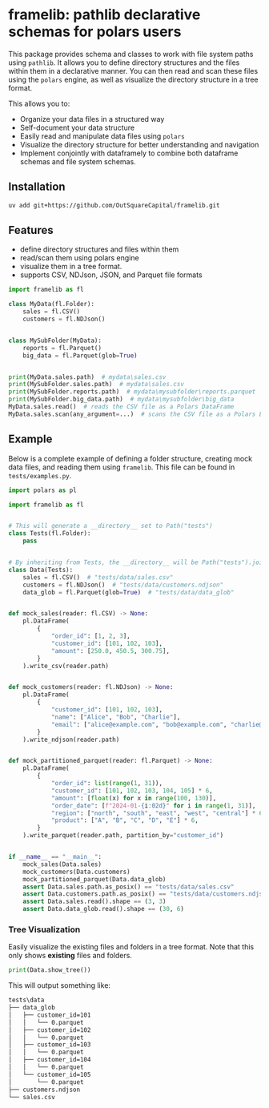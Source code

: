 # framelib: pathlib declarative schemas for polars users

This package provides schema and classes to work with file system paths using `pathlib`.
It allows you to define directory structures and the files within them in a declarative manner.
You can then read and scan these files using the `polars` engine, as well as visualize the directory structure in a tree format.

This allows you to:

- Organize your data files in a structured way
- Self-document your data structure
- Easily read and manipulate data files using `polars`
- Visualize the directory structure for better understanding and navigation
- Implement conjointly with dataframely to combine both dataframe schemas and file system schemas.

## Installation

```bash
uv add git+https://github.com/OutSquareCapital/framelib.git
```

## Features

- define directory structures and files within them
- read/scan them using polars engine
- visualize them in a tree format.
- supports CSV, NDJson, JSON, and Parquet file formats

```python
import framelib as fl

class MyData(fl.Folder):
    sales = fl.CSV()
    customers = fl.NDJson()


class MySubFolder(MyData):
    reports = fl.Parquet()
    big_data = fl.Parquet(glob=True)


print(MyData.sales.path)  # mydata\sales.csv
print(MySubFolder.sales.path)  # mydata\sales.csv
print(MySubFolder.reports.path)  # mydata\mysubfolder\reports.parquet
print(MySubFolder.big_data.path)  # mydata\mysubfolder\big_data
MyData.sales.read()  # reads the CSV file as a Polars DataFrame
MyData.sales.scan(any_argument=...)  # scans the CSV file as a Polars LazyFrame
```

## Example

Below is a complete example of defining a folder structure, creating mock data files, and reading them using `framelib`.
This file can be found in `tests/examples.py`.

```python
import polars as pl

import framelib as fl


# This will generate a __directory__ set to Path("tests")
class Tests(fl.Folder):
    pass


# By inheriting from Tests, the __directory__ will be Path("tests").joinpath("data")
class Data(Tests):
    sales = fl.CSV()  # "tests/data/sales.csv"
    customers = fl.NDJson()  # "tests/data/customers.ndjson"
    data_glob = fl.Parquet(glob=True)  # "tests/data/data_glob"


def mock_sales(reader: fl.CSV) -> None:
    pl.DataFrame(
        {
            "order_id": [1, 2, 3],
            "customer_id": [101, 102, 103],
            "amount": [250.0, 450.5, 300.75],
        }
    ).write_csv(reader.path)


def mock_customers(reader: fl.NDJson) -> None:
    pl.DataFrame(
        {
            "customer_id": [101, 102, 103],
            "name": ["Alice", "Bob", "Charlie"],
            "email": ["alice@example.com", "bob@example.com", "charlie@example.com"],
        }
    ).write_ndjson(reader.path)


def mock_partitioned_parquet(reader: fl.Parquet) -> None:
    pl.DataFrame(
        {
            "order_id": list(range(1, 31)),
            "customer_id": [101, 102, 103, 104, 105] * 6,
            "amount": [float(x) for x in range(100, 130)],
            "order_date": [f"2024-01-{i:02d}" for i in range(1, 31)],
            "region": ["north", "south", "east", "west", "central"] * 6,
            "product": ["A", "B", "C", "D", "E"] * 6,
        }
    ).write_parquet(reader.path, partition_by="customer_id")


if __name__ == "__main__":
    mock_sales(Data.sales)
    mock_customers(Data.customers)
    mock_partitioned_parquet(Data.data_glob)
    assert Data.sales.path.as_posix() == "tests/data/sales.csv"
    assert Data.customers.path.as_posix() == "tests/data/customers.ndjson"
    assert Data.sales.read().shape == (3, 3)
    assert Data.data_glob.read().shape == (30, 6)
```

### Tree Visualization

Easily visualize the existing files and folders in a tree format.
Note that this only shows **existing** files and folders.

```python
print(Data.show_tree())
```

This will output something like:

```bash
tests\data
├── data_glob
│   ├── customer_id=101
│   │   └── 0.parquet
│   ├── customer_id=102
│   │   └── 0.parquet
│   ├── customer_id=103
│   │   └── 0.parquet
│   ├── customer_id=104
│   │   └── 0.parquet
│   └── customer_id=105
│       └── 0.parquet
├── customers.ndjson
└── sales.csv
```
